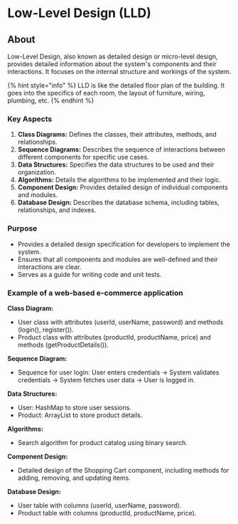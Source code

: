 # Low-Level Design (LLD)

## About

Low-Level Design, also known as detailed design or micro-level design, provides detailed information about the system's components and their interactions. It focuses on the internal structure and workings of the system.

{% hint style="info" %}
LLD is like the detailed floor plan of the building. It goes into the specifics of each room, the layout of furniture, wiring, plumbing, etc.
{% endhint %}

### **Key Aspects**

1. **Class Diagrams:** Defines the classes, their attributes, methods, and relationships.
2. **Sequence Diagrams:** Describes the sequence of interactions between different components for specific use cases.
3. **Data Structures:** Specifies the data structures to be used and their organization.
4. **Algorithms:** Details the algorithms to be implemented and their logic.
5. **Component Design:** Provides detailed design of individual components and modules.
6. **Database Design:** Describes the database schema, including tables, relationships, and indexes.

### **Purpose**

* Provides a detailed design specification for developers to implement the system.
* Ensures that all components and modules are well-defined and their interactions are clear.
* Serves as a guide for writing code and unit tests.

### Example of a web-based e-commerce application

**Class Diagram:**

* User class with attributes (userId, userName, password) and methods (login(), register()).
* Product class with attributes (productId, productName, price) and methods (getProductDetails()).

**Sequence Diagram:**

* Sequence for user login: User enters credentials -> System validates credentials -> System fetches user data -> User is logged in.

**Data Structures:**

* User: HashMap to store user sessions.
* Product: ArrayList to store product details.

**Algorithms:**

* Search algorithm for product catalog using binary search.

**Component Design:**

* Detailed design of the Shopping Cart component, including methods for adding, removing, and updating items.

**Database Design:**

* User table with columns (userId, userName, password).
* Product table with columns (productId, productName, price).
